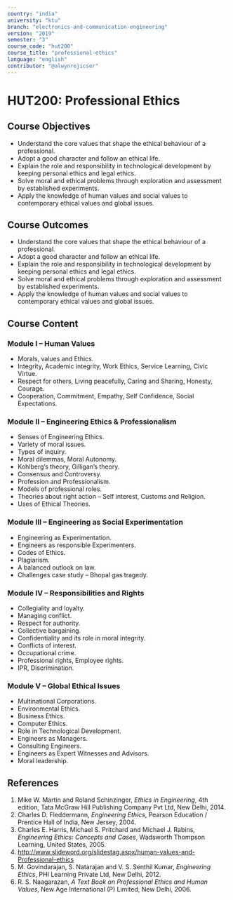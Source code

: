 ```yaml
---
country: "india"
university: "ktu"
branch: "electronics-and-communication-engineering"
version: "2019"
semester: "3"
course_code: "hut200"
course_title: "professional-ethics"
language: "english"
contributor: "@alwynrejicser"
---
```


# HUT200: Professional Ethics

## Course Objectives

- Understand the core values that shape the ethical behaviour of a professional.  
- Adopt a good character and follow an ethical life.  
- Explain the role and responsibility in technological development by keeping personal ethics and legal ethics.  
- Solve moral and ethical problems through exploration and assessment by established experiments.  
- Apply the knowledge of human values and social values to contemporary ethical values and global issues.

## Course Outcomes

- Understand the core values that shape the ethical behaviour of a professional.  
- Adopt a good character and follow an ethical life.  
- Explain the role and responsibility in technological development by keeping personal ethics and legal ethics.  
- Solve moral and ethical problems through exploration and assessment by established experiments.  
- Apply the knowledge of human values and social values to contemporary ethical values and global issues.

## Course Content

### Module I – Human Values

- Morals, values and Ethics.  
- Integrity, Academic integrity, Work Ethics, Service Learning, Civic Virtue.  
- Respect for others, Living peacefully, Caring and Sharing, Honesty, Courage.  
- Cooperation, Commitment, Empathy, Self Confidence, Social Expectations.

### Module II – Engineering Ethics & Professionalism

- Senses of Engineering Ethics.  
- Variety of moral issues.  
- Types of inquiry.  
- Moral dilemmas, Moral Autonomy.  
- Kohlberg’s theory, Gilligan’s theory.  
- Consensus and Controversy.  
- Profession and Professionalism.  
- Models of professional roles.  
- Theories about right action – Self interest, Customs and Religion.  
- Uses of Ethical Theories.

### Module III – Engineering as Social Experimentation

- Engineering as Experimentation.  
- Engineers as responsible Experimenters.  
- Codes of Ethics.  
- Plagiarism.  
- A balanced outlook on law.  
- Challenges case study – Bhopal gas tragedy.

### Module IV – Responsibilities and Rights

- Collegiality and loyalty.  
- Managing conflict.  
- Respect for authority.  
- Collective bargaining.  
- Confidentiality and its role in moral integrity.  
- Conflicts of interest.  
- Occupational crime.  
- Professional rights, Employee rights.  
- IPR, Discrimination.

### Module V – Global Ethical Issues

- Multinational Corporations.  
- Environmental Ethics.  
- Business Ethics.  
- Computer Ethics.  
- Role in Technological Development.  
- Engineers as Managers.  
- Consulting Engineers.  
- Engineers as Expert Witnesses and Advisors.  
- Moral leadership.

## References

1. Mike W. Martin and Roland Schinzinger, *Ethics in Engineering*, 4th edition, Tata McGraw Hill Publishing Company Pvt Ltd, New Delhi, 2014.  
2. Charles D. Fleddermann, *Engineering Ethics*, Pearson Education / Prentice Hall of India, New Jersey, 2004.  
3. Charles E. Harris, Michael S. Pritchard and Michael J. Rabins, *Engineering Ethics: Concepts and Cases*, Wadsworth Thompson Learning, United States, 2005.  
4. http://www.slideword.org/slidestag.aspx/human-values-and-Professional-ethics  
5. M. Govindarajan, S. Natarajan and V. S. Senthil Kumar, *Engineering Ethics*, PHI Learning Private Ltd, New Delhi, 2012.  
6. R. S. Naagarazan, *A Text Book on Professional Ethics and Human Values*, New Age International (P) Limited, New Delhi, 2006.
